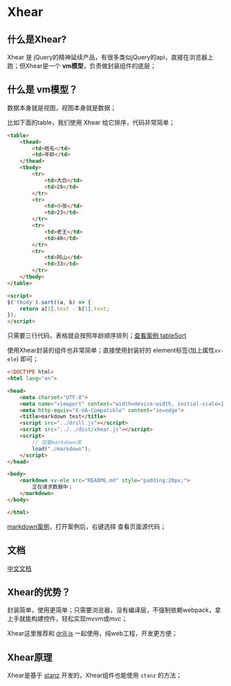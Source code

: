 # Xhear

## 什么是Xhear?

Xhear 是 jQuery的精神延续产品，有很多类似jQuery的api，直接在浏览器上跑；但Xhear是一个 **vm模型**，负责做封装组件的底层；

## 什么是 **vm模型**？

数据本身就是视图，视图本身就是数据；

比如下面的table，我们使用 Xhear 给它排序，代码非常简单；

```html
<table>
    <thead>
        <td>姓名</td>
        <td>年龄</td>
    </thead>
    <tbody>
        <tr>
            <td>大白</td>
            <td>28</td>
        </tr>
        <tr>
            <td>小张</td>
            <td>23</td>
        </tr>
        <tr>
            <td>老王</td>
            <td>40</td>
        </tr>
        <tr>
            <td>阿山</td>
            <td>33</td>
        </tr>
    </tbody>
</table>

<script>
$('tbody').sort((a, b) => {
    return a[1].text - b[1].text;
});
</script>
```

只需要三行代码，表格就会按照年龄顺序排列；[查看案例 tableSort](https://kirakiray.github.io/Xhear/readmeSource/table_sort.html)

使用Xhear封装的组件也非常简单；直接使用封装好的 element标签(加上属性`xv-ele`) 即可；

```html
<!DOCTYPE html>
<html lang="en">

<head>
    <meta charset="UTF-8">
    <meta name="viewport" content="width=device-width, initial-scale=1.0">
    <meta http-equiv="X-UA-Compatible" content="ie=edge">
    <title>markdown test</title>
    <script src="../drill.js"></script>
    <script src="../../dist/xhear.js"></script>
    <script>
        // 加载markdown库
        load("./markdown");
    </script>
</head>

<body>
    <markdown xv-ele src="README.md" style="padding:20px;">
        正在请求数据中；
    </markdown>
</body>

</html>
```

[markdown案例](https://kirakiray.github.io/Xhear/demo/markdown/test.html)，打开案例后，右键选择 查看页面源代码；

## 文档

[中文文档](doc/cn/)

## Xhear的优势？

封装简单，使用更简单；只需要浏览器，没有编译层，不强制依赖webpack，拿上手就能构建控件，轻松实现mvvm或mvc；

Xhear这里推荐和 [drill.js](https://github.com/kirakiray/drill.js) 一起使用，纯web工程，开发更方便；

## Xhear原理

Xhear是基于 [stanz](https://github.com/kirakiray/stanz) 开发的，Xhear组件也能使用 `stanz` 的方法；